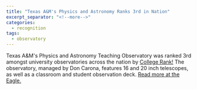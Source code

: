 ```yaml
---
title: "Texas A&M's Physics and Astronomy Ranks 3rd in Nation"
excerpt_separator: "<!--more-->"
categories:
  - recognition
tags:
  - observatory
---
```

Texas A&M's Physics and Astronomy Teaching Observatory was ranked 3rd amongst university observatories across the nation by [College Rank!](http://www.collegerank.net/amazing-college-observatories/) The observatory, managed by Don Carona, features 16 and 20 inch telescopes, as well as a classroom and student observation deck. [Read more at the Eagle.](http://www.theeagle.com/news/local/texas-a-m-astronomy-observatory-ranked-rd-in-nation/article_40a29993-481b-550f-a770-d8e507f28d3f.html)